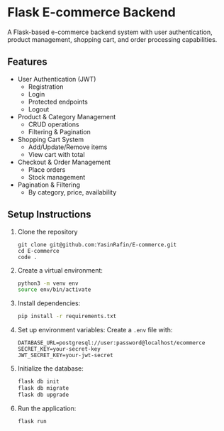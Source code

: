 # Flask E-commerce Backend

A Flask-based e-commerce backend system with user authentication, product management, shopping cart, and order processing capabilities.

## Features

- User Authentication (JWT)
  - Registration
  - Login
  - Protected endpoints
  - Logout
- Product & Category Management
  - CRUD operations
  - Filtering & Pagination
- Shopping Cart System
  - Add/Update/Remove items
  - View cart with total
- Checkout & Order Management
  - Place orders
  - Stock management
- Pagination & Filtering
  - By category, price, availability

## Setup Instructions
1. Clone the repository
   ```
   git clone git@github.com:YasinRafin/E-commerce.git
   cd E-commerce
   code .
   ``` 

2. Create a virtual environment:
   ```bash
   python3 -m venv env
   source env/bin/activate
   ```

3. Install dependencies:
   ```bash
   pip install -r requirements.txt
   ```

4. Set up environment variables:
   Create a `.env` file with:
   ```
   DATABASE_URL=postgresql://user:password@localhost/ecommerce
   SECRET_KEY=your-secret-key
   JWT_SECRET_KEY=your-jwt-secret
   ```

5. Initialize the database:
   ```bash
   flask db init
   flask db migrate
   flask db upgrade
   ```

6. Run the application:
   ```bash
   flask run
   ```
